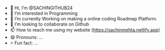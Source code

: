 - 👋 Hi, I’m @SACHINGITHUB24
- 👀 I’m interested in Programming
- 🌱 I’m currently Working on making a online coding Roadmap Platform.
- 💞️ I’m looking to collaborate on Github
- 📫 How to reach me using my website (https://sachinmehta.netlify.app)
- 😄 Pronouns: ...
- ⚡ Fun fact: ...

<!---
SACHINGITHUB24/SACHINGITHUB24 is a ✨ special ✨ repository because its `README.md` (this file) appears on your GitHub profile.
You can click the Preview link to take a look at your changes.
--->
